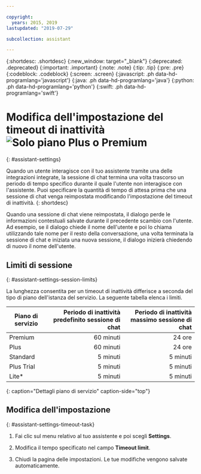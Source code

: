 ```yaml
---

copyright:
  years: 2015, 2019
lastupdated: "2019-07-29"

subcollection: assistant

---
```


{:shortdesc: .shortdesc}
{:new_window: target="_blank"}
{:deprecated: .deprecated}
{:important: .important}
{:note: .note}
{:tip: .tip}
{:pre: .pre}
{:codeblock: .codeblock}
{:screen: .screen}
{:javascript: .ph data-hd-programlang='javascript'}
{:java: .ph data-hd-programlang='java'}
{:python: .ph data-hd-programlang='python'}
{:swift: .ph data-hd-programlang='swift'}

# Modifica dell'impostazione del timeout di inattività ![Solo piano Plus o Premium](images/plus.png)
{: #assistant-settings}

Quando un utente interagisce con il tuo assistente tramite una delle integrazioni integrate, la sessione di chat termina una volta trascorso un periodo di tempo specifico durante il quale l'utente non interagisce con l'assistente. Puoi specificare la quantità di tempo di attesa prima che una sessione di chat venga reimpostata modificando l'impostazione del timeout di inattività.
{: shortdesc}

Quando una sessione di chat viene reimpostata, il dialogo perde le informazioni contestuali salvate durante il precedente scambio con l'utente. Ad esempio, se il dialogo chiede il nome dell'utente e poi lo chiama utilizzando tale nome per il resto della conversazione, una volta terminata la sessione di chat e iniziata una nuova sessione, il dialogo inizierà chiedendo di nuovo il nome dell'utente.

## Limiti di sessione
{: #assistant-settings-session-limits}

La lunghezza consentita per un timeout di inattività differisce a seconda del tipo di piano dell'istanza del servizio. La seguente tabella elenca i limiti. 

| Piano di servizio | Periodo di inattività predefinito sessione di chat | Periodo di inattività massimo sessione di chat |
|--------------|--------------------------------:|----------------------------:|
| Premium      |                      60 minuti |                    24 ore  |
| Plus         |                      60 minuti |                    24 ore  |
| Standard     |                       5 minuti |                   5 minuti |
| Plus Trial   |                       5 minuti |                   5 minuti |
| Lite*        |                       5 minuti |                   5 minuti |
{: caption="Dettagli piano di servizio" caption-side="top"}

## Modifica dell'impostazione
{: #assistant-settings-timeout-task}

1.  Fai clic sul menu relativo al tuo assistente e poi scegli **Settings**.

1.  Modifica il tempo specificato nel campo **Timeout limit**.

1.  Chiudi la pagina delle impostazioni. Le tue modifiche vengono salvate automaticamente. 
